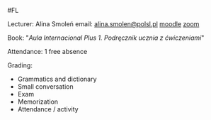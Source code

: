 #FL 

Lecturer: Alina Smoleń
email: alina.smolen@polsl.pl
[moodle](https://platforma.polsl.pl/rjo5/course/view.php?id=1075)
[zoom](https://zoom.us/j/8173806543)

Book: "*Aula Internacional Plus 1. Podręcznik ucznia z ćwiczeniami*"

Attendance: 1 free absence

Grading:
- Grammatics and dictionary
- Small conversation
- Exam
- Memorization
- Attendance / activity